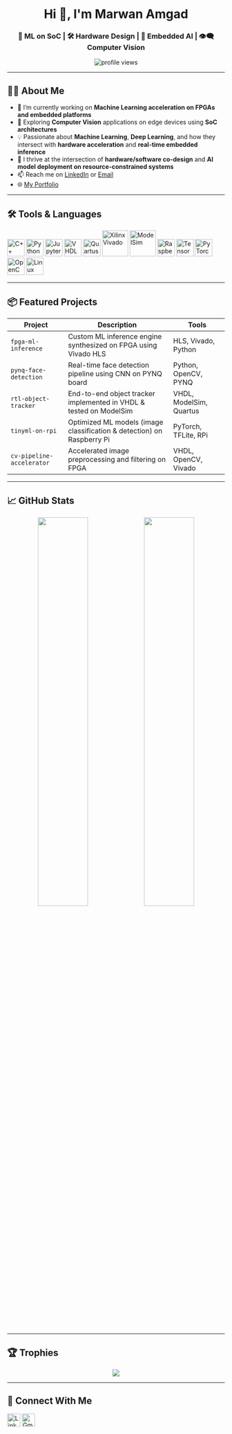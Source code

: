 <!-- README.md -->
<h1 align="center">Hi 👋, I'm Marwan Amgad</h1>
<h3 align="center">🔬 ML on SoC | 🛠️ Hardware Design | 🧠 Embedded AI | 👁️‍🗨️ Computer Vision</h3>

<p align="center">
  <img src="https://komarev.com/ghpvc/?username=yourusername&label=Profile%20views&color=0e75b6&style=flat" alt="profile views" />
</p>

---

## 🧑‍💻 About Me

- 🔭 I’m currently working on **Machine Learning acceleration on FPGAs and embedded platforms**
- 🌱 Exploring **Computer Vision** applications on edge devices using **SoC architectures**
- 💡 Passionate about **Machine Learning**, **Deep Learning**, and how they intersect with **hardware acceleration** and **real-time embedded inference**
- 🧠 I thrive at the intersection of **hardware/software co-design** and **AI model deployment on resource-constrained systems**
- 📫 Reach me on [LinkedIn](https://linkedin.com/in/your-profile) or [Email](mailto:your.email@example.com)
- 🌐 [My Portfolio](https://yourportfolio.com)

---

## 🛠️ Tools & Languages

<p align="left">
  <!-- Languages -->
  <img src="https://cdn.jsdelivr.net/gh/devicons/devicon/icons/cplusplus/cplusplus-original.svg" width="40" alt="C++"/>
  <img src="https://cdn.jsdelivr.net/gh/devicons/devicon/icons/python/python-original.svg" width="40" alt="Python"/>
  <img src="https://cdn.jsdelivr.net/gh/devicons/devicon/icons/jupyter/jupyter-original.svg" width="40" alt="Jupyter"/>
  <img src="https://upload.wikimedia.org/wikipedia/commons/9/95/VHDL_logo.png" width="40" alt="VHDL"/>

  <!-- Hardware / EDA Tools -->
  <img src="https://upload.wikimedia.org/wikipedia/commons/4/49/Intel_Quartus_Prime_Icon.png" width="40" alt="Quartus"/>
  <img src="https://upload.wikimedia.org/wikipedia/commons/3/3f/Xilinx_logo.svg" width="60" alt="Xilinx Vivado"/>
  <img src="https://upload.wikimedia.org/wikipedia/commons/b/b5/ModelSim_Logo.png" width="60" alt="ModelSim"/>
  <img src="https://upload.wikimedia.org/wikipedia/commons/8/8d/Raspberry_Pi_Logo.svg" width="40" alt="Raspberry Pi"/>

  <!-- ML/Embedded -->
  <img src="https://cdn.jsdelivr.net/gh/devicons/devicon/icons/tensorflow/tensorflow-original.svg" width="40" alt="TensorFlow"/>
  <img src="https://cdn.jsdelivr.net/gh/devicons/devicon/icons/pytorch/pytorch-original.svg" width="40" alt="PyTorch"/>
  <img src="https://cdn.jsdelivr.net/gh/devicons/devicon/icons/opencv/opencv-original.svg" width="40" alt="OpenCV"/>
  <img src="https://cdn.jsdelivr.net/gh/devicons/devicon/icons/linux/linux-original.svg" width="40" alt="Linux"/>
</p>

---

## 📦 Featured Projects

| Project | Description | Tools |
|--------|-------------|-------|
| `fpga-ml-inference` | Custom ML inference engine synthesized on FPGA using Vivado HLS | HLS, Vivado, Python |
| `pynq-face-detection` | Real-time face detection pipeline using CNN on PYNQ board | Python, OpenCV, PYNQ |
| `rtl-object-tracker` | End-to-end object tracker implemented in VHDL & tested on ModelSim | VHDL, ModelSim, Quartus |
| `tinyml-on-rpi` | Optimized ML models (image classification & detection) on Raspberry Pi | PyTorch, TFLite, RPi |
| `cv-pipeline-accelerator` | Accelerated image preprocessing and filtering on FPGA | VHDL, OpenCV, Vivado |

---

## 📈 GitHub Stats

<p align="center">
  <img src="https://github-readme-stats.vercel.app/api?username=yourusername&show_icons=true&theme=dark" width="48%"/>
  <img src="https://github-readme-streak-stats.herokuapp.com?user=yourusername&theme=dark" width="48%"/>
</p>

---

## 🏆 Trophies

<p align="center">
  <img src="https://github-profile-trophy.vercel.app/?username=yourusername&theme=darkhub&no-bg=true&row=1" />
</p>

---

## 🔗 Connect With Me

<p align="left">
  <a href="https://linkedin.com/in/your-profile" target="blank"><img align="center" src="https://cdn.jsdelivr.net/gh/devicons/devicon/icons/linkedin/linkedin-original.svg" alt="LinkedIn" width="30" /></a>
  <a href="mailto:your.email@example.com"><img align="center" src="https://cdn-icons-png.flaticon.com/512/732/732200.png" alt="Gmail" width="30"/></a>
</p>
